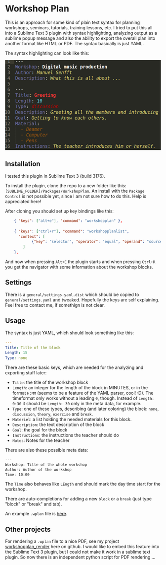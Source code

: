 # Workshop Plan

This is an approach for some kind of plain text syntax for planning workshops, seminars, tutorials, training lessons, etc. I tried to put this all into a Sublime Text 3 plugin with syntax highlighting, analyzing output as a sublime popup message and also the ability to export the overall plan into another format like HTML or PDF. The syntax basically is just YAML.

The syntax highlighting can look like this:

![screenshot](documentation/screenshot.png)

## Installation

I tested this plugin in Sublime Text 3 (build 3176).

To install the plugin, clone the repo to a new folder like this: `[SUBLIME_FOLDER]/Packages/WorkshopPlan`. An install with the `Package Control` is not possible yet, since I am not sure how to do this. Help is appreciated here!

After cloning you should set up key bindings like this:

```JSON
	{ "keys": ["alt+e"], "command": "workshopplan" },

	{ "keys": ["ctrl+r"], "command": "workshopplanlist",
	  "context": [
	        {"key": "selector", "operator": "equal", "operand": "source.wplan"}
	    ]
	},
```

And now when pressing `Alt+E` the plugin starts and when pressing `Ctrl+R` you get the navigator with some information about the workshop blocks.

## Settings

There is a `general/settings.yaml.dist` which should be copied to `general/settings.yaml` and tweaked. Hopefully the keys are self explaining. Feel free to contact me, if somethign is not clear.

## Usage

The syntax is just YAML, which should look something like this:

```YAML
---
Title: Title of the block
Length: 15
Type: none
```

There are these basic keys, which are needed for the analyzing and exporting stuff later:

- `Title`: the title of the workshop block
- `Length`: an integer for the length of the block in MINUTES, or in the format `H:MM` (seems to be a feature of the YAML parser, cool! :D). The timeformat only works without a leading `0`, though. Instead of `Length: 0:30` it should be `Length: 30` only in the meta data, for example.
- `Type`: one of these types, describing (and later coloring) the block: `none`, `discussion`, `theory`, `exercise` and `break`.
- `Materiel`: a list holding the needed materials for this block.
- `Description`: the text description of the block
- `Goal`: the goal for the block
- `Instructions`: the instructions the teacher should do
- `Notes`: Notes for the teacher

There are also these possible meta data:

```
---
Workshop: Title of the whole workshop
Author: Author of the workshop
Time: 10:00
```

The `Time` also behaves like `LEngth` and should mark the day time start for the workshop.

There are auto-completions for adding a new `block` or a `break` (just type "block" or "break" and tab).

An example `.wplan` file is [here](documentation/example.wplan).

## Other projects

For rendering a `.wplan` file to a nice PDF, see my project [workshopplan_render](https://github.com/Tagirijus/workshopplan_render) here on github. I would like to embed this feature into the Sublime Text 3 plugin, but I could not make it work in a sublime text plugin. So now there is an independent python script for PDF rendering ...

